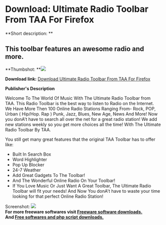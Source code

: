 # Download: Ultimate Radio Toolbar From TAA For Firefox

**Short description: **

## This toolbar features an awesome radio and more.

  
**Thumbshot: **![](http://www.freewarefiles.com/screenshot/taaradiobarie_md.gif)   
  
**Download link:** [Download Ultimate Radio Toolbar From TAA For Firefox](http://freesoftwares.boysofts.com/Ultimate-Radio-Toolbar-From-TAA-For-Firefox_program_28404.html)  
  

**Publisher's Description**  
  

Welcome To The World Of Music With The Ultimate Radio Toolbar from TAA. This
Radio Toolbar is the best way to listen to Radio on the Internet. We Have More
Then 100 Online Radio Stations Ranging From- Rock, POP, Urban ( Hip/Hop. Rap )
Punk, Jazz, Blues, New Age, News And More! Now you donA't have to search all
over the net for a great radio station! We add new stations weekly so you get
more choices all the time! With The Ultimate Radio Toolbar By TAA.

You still get many great features that the original TAA Toolbar has to offer
like:

  * Built In Search Box 
  * Word Highlighter 
  * Pop Up Blocker 
  * 24-7 Weather 
  * Add Great Gadgets To The Toolbar! 
  * And The Wonderful Online Radio On Your Toolbar! 
  * If You Love Music Or Just Want A Great Toolbar, The Ultimate Radio Toolbar will fit your needs! And Now You donA't have to waste your time looking for that perfect Online Radio Station! 

  
  
Screenshot: ![](http://www.freewarefiles.com/screenshot/taaradiobarie.gif)  
**For more freeware softwares visit [Freeware software downloads.](http://freesoftwares.boysofts.com/)**   
**And [Free softwares and php script downloads.](http://www.boysofts.com/)**

